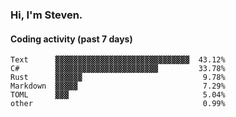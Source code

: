 ### Hi, I'm Steven.

#### Coding activity (past 7 days)
```
Text      ▓▓▓▓▓▓▓▓▓▓▓▓▓▓▓▓▓▓▓▓▓▓▓▓▓▓▓▓▓▓  43.12%
C#        ▓▓▓▓▓▓▓▓▓▓▓▓▓▓▓▓▓▓▓▓▓▓▓         33.78%
Rust      ▓▓▓▓▓▓                           9.78%
Markdown  ▓▓▓▓▓                            7.29%
TOML      ▓▓▓                              5.04%
other                                      0.99%
```
